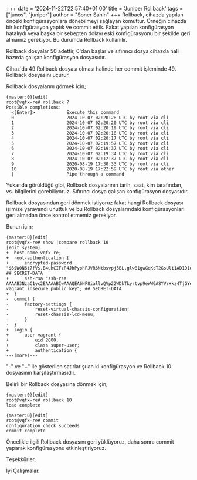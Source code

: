 +++
date = '2024-11-22T22:57:40+01:00'
title = 'Juniper Rollback'
tags = ["junos", "juniper"]
author = "Soner Sahin"
+++
Rollback, cihazda yapılan önceki konfigürasyonlara dönebilmeyi sağlayan komuttur. Örneğin cihazda bir konfigürasyon yaptık ve commit ettik. Fakat yapılan konfigürasyon hatalıydı veya başka bir sebepten dolayı eski konfigürasyonu bir şekilde geri almamız gerekiyor. Bu durumda Rollback kullanılır.

Rollback dosyalar 50 adettir, 0'dan başlar ve sıfırıncı dosya cihazda hali hazırda çalışan konfigürasyon dosyasıdır. 

Cihaz'da 49 Rollback dosyası olması halinde her commit işleminde 49. Rollback dosyasını uçurur.

Rollback dosyalarını görmek için;
```
{master:0}[edit]
root@vqfx-re# rollback ?             
Possible completions:
  <[Enter]>            Execute this command
  0                    2024-10-07 02:20:28 UTC by root via cli 
  1                    2024-10-07 02:20:20 UTC by root via cli 
  2                    2024-10-07 02:20:19 UTC by root via cli 
  3                    2024-10-07 02:20:18 UTC by root via cli 
  4                    2024-10-07 02:20:17 UTC by root via cli 
  5                    2024-10-07 02:19:57 UTC by root via cli 
  6                    2024-10-07 02:19:37 UTC by root via cli 
  7                    2024-10-07 02:19:34 UTC by root via cli 
  8                    2024-10-07 02:12:37 UTC by root via cli 
  9                    2020-08-19 17:30:33 UTC by root via cli 
  10                   2020-08-19 17:22:59 UTC by root via other 
  |                    Pipe through a command
```

Yukarıda görüldüğü gibi, Rollback dosyalarının tarih, saat, kim tarafından, vs. bilgilerini görebiliyoruz. Sıfırıncı dosya çalışan konfigürasyon dosyasıdır.

Rollback dosyasından geri dönmek istiyoruz fakat hangi Rollback dosyası işimize yarayandı unuttuk ve bu Rollback dosyalarındaki konfigürasyonları geri almadan önce kontrol etmemiz gerekiyor. 

Bunun için;

```
{master:0}[edit]
root@vqfx-re# show |compare rollback 10    
[edit system]
+  host-name vqfx-re;
+  root-authentication {
+      encrypted-password "$6$W0N6t7fV$.B4uhCIFzP4JhPyohFJVR6Ntbsvpj3BL.glw81gwGqKcT2GsUli1AD1D1oWa6hn0sSWZpi/Y1E9GAU9f3kCqV/"; ## SECRET-DATA
+      ssh-rsa "ssh-rsa AAAAB3NzaC1yc2EAAAABIwAAAQEA6NF8iallvQVp22WDkTkyrtvp9eWW6A8YVr+kz4TjGYe7gHzIw+niNltGEFHzD8+v1I2YJ6oXevct1YeS0o9HZyN1Q9qgCgzUFtdOKLv6IedplqoPkcmF0aYet2PkEDo3MlTBckFXPITAMzF8dJSIFo9D8HfdOV0IAdx4O7PtixWKn5y2hMNG0zQPyUecp4pzC6kivAIhyfHilFR61RGL+GPXQ2MWZWFYbAGjyiYJnAmCP3NOTd0jMZEnDkbUvxhMmBYSdETk1rRgm+R4LOzFUGaHqHDLKLX+FIPKcF96hrucXzcWyLbIbEgE98OHlnVYCzRdK8jlqm8tehUc9c9WhQ== vagrant insecure public key"; ## SECRET-DATA
+  }
-  commit {
-      factory-settings {
-          reset-virtual-chassis-configuration;
-          reset-chassis-lcd-menu;
-      }
-  }
+  login {
+      user vagrant {
+          uid 2000;
+          class super-user;
+          authentication {
---(more)---
```

"-" ve "+" ile gösterilen satırlar şuan ki konfigürasyon ve Rollback 10 dosyasının karşılaştırmasıdır.

Belirli bir Rollback dosyasına dönmek için;

```
{master:0}[edit]
root@vqfx-re# rollback 10 
load complete

{master:0}[edit]
root@vqfx-re# commit 
configuration check succeeds
commit complete
```

Öncelikle ilgili Rollback dosyasını geri yüklüyoruz, daha sonra commit yaparak konfigürasyonu etkinleştiriyoruz.

Teşekkürler,

İyi Çalışmalar.